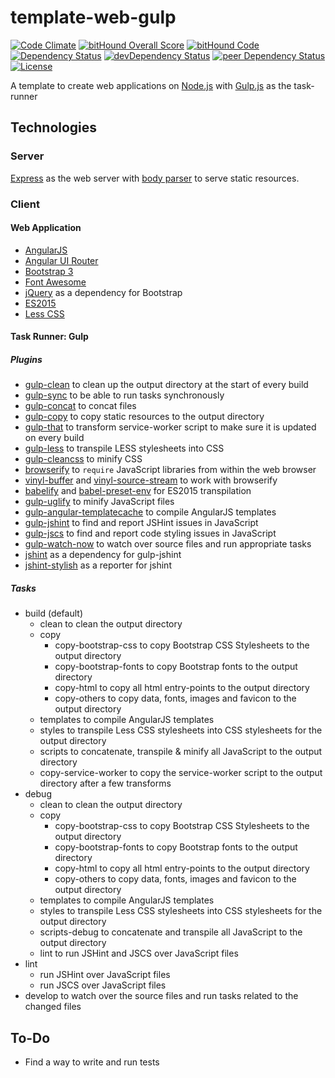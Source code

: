 # template-web-gulp

[![Code Climate](https://codeclimate.com/github/myTerminal/template-web-gulp.png)](https://codeclimate.com/github/myTerminal/template-web-gulp)
[![bitHound Overall Score](https://www.bithound.io/github/myTerminal/template-web-gulp/badges/score.svg)](https://www.bithound.io/github/myTerminal/template-web-gulp)
[![bitHound Code](https://www.bithound.io/github/myTerminal/template-web-gulp/badges/code.svg)](https://www.bithound.io/github/myTerminal/template-web-gulp)  
[![Dependency Status](https://david-dm.org/myTerminal/template-web-gulp.svg)](https://david-dm.org/myTerminal/template-web-gulp)
[![devDependency Status](https://david-dm.org/myTerminal/template-web-gulp/dev-status.svg)](https://david-dm.org/myTerminal/template-web-gulp#info=devDependencies)
[![peer Dependency Status](https://david-dm.org/myTerminal/template-web-gulp/peer-status.svg)](https://david-dm.org/myTerminal/template-web-gulp#info=peerDependencies)  
[![License](https://img.shields.io/badge/LICENSE-GPL%20v3.0-blue.svg)](https://www.gnu.org/licenses/gpl.html)

A template to create web applications on [Node.js](https://nodejs.org/) with [Gulp.js](https://www.npmjs.com/package/gulp) as the task-runner

## Technologies

### Server

[Express](https://www.npmjs.com/package/express) as the web server with [body parser](https://www.npmjs.com/package/body-parser) to serve static resources.

### Client

#### Web Application

 - [AngularJS](https://angularjs.org/)
 - [Angular UI Router](https://ui-router.github.io/)
 - [Bootstrap 3](https://getbootstrap.com/docs/3.3/)
 - [Font Awesome](http://fontawesome.io/)
 - [jQuery](https://jquery.com/) as a dependency for Bootstrap
 - [ES2015](http://es6-features.org/)
 - [Less CSS](http://lesscss.org/)

#### Task Runner: Gulp

##### Plugins

 - [gulp-clean](https://www.npmjs.com/package/gulp-clean) to clean up the output directory at the start of every build
 - [gulp-sync](https://www.npmjs.com/package/gulp-sync) to be able to run tasks synchronously
 - [gulp-concat](https://www.npmjs.com/package/gulp-concat) to concat files
 - [gulp-copy](https://www.npmjs.com/package/gulp-copy) to copy static resources to the output directory
 - [gulp-that](https://www.npmjs.com/package/gulp-that) to transform service-worker script to make sure it is updated on every build
 - [gulp-less](https://www.npmjs.com/package/gulp-less) to transpile LESS stylesheets into CSS
 - [gulp-cleancss](https://www.npmjs.com/package/gulp-cleancss) to minify CSS
 - [browserify](https://www.npmjs.com/package/browserify) to `require` JavaScript libraries from within the web browser
 - [vinyl-buffer](https://www.npmjs.com/package/vinyl-buffer) and [vinyl-source-stream](https://www.npmjs.com/package/vinyl-source-stream) to work with browserify
 - [babelify](https://www.npmjs.com/package/babelify) and [babel-preset-env](https://www.npmjs.com/package/babel-preset-env) for ES2015 transpilation
 - [gulp-uglify](https://www.npmjs.com/package/gulp-uglify) to minify JavaScript files
 - [gulp-angular-templatecache](https://www.npmjs.com/package/gulp-angular-templatecache) to compile AngularJS templates
 - [gulp-jshint](https://www.npmjs.com/package/gulp-jshint) to find and report JSHint issues in JavaScript
 - [gulp-jscs](https://www.npmjs.com/package/gulp-jscs) to find and report code styling issues in JavaScript
 - [gulp-watch-now](https://www.npmjs.com/package/gulp-watch-now) to watch over source files and run appropriate tasks
 - [jshint](https://www.npmjs.com/package/jshint) as a dependency for gulp-jshint
 - [jshint-stylish](https://www.npmjs.com/package/jshint-stylish) as a reporter for jshint

##### Tasks

 - build (default)
   - clean to clean the output directory
   - copy
     - copy-bootstrap-css to copy Bootstrap CSS Stylesheets to the output directory
     - copy-bootstrap-fonts to copy Bootstrap fonts to the output directory
     - copy-html to copy all html entry-points to the output directory
     - copy-others to copy data, fonts, images and favicon to the output directory
   - templates to compile AngularJS templates
   - styles to transpile Less CSS stylesheets into CSS stylesheets for the output directory
   - scripts to concatenate, transpile & minify all JavaScript to the output directory
   - copy-service-worker to copy the service-worker script to the output directory after a few transforms
 - debug
   - clean to clean the output directory
   - copy
     - copy-bootstrap-css to copy Bootstrap CSS Stylesheets to the output directory
     - copy-bootstrap-fonts to copy Bootstrap fonts to the output directory
     - copy-html to copy all html entry-points to the output directory
     - copy-others to copy data, fonts, images and favicon to the output directory
   - templates to compile AngularJS templates
   - styles to transpile Less CSS stylesheets into CSS stylesheets for the output directory
   - scripts-debug to concatenate and transpile all JavaScript to the output directory
   - lint to run JSHint and JSCS over JavaScript files
 - lint
   - run JSHint over JavaScript files
   - run JSCS over JavaScript files
 - develop to watch over the source files and run tasks related to the changed files

## To-Do

 - Find a way to write and run tests
